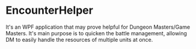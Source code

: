 # EncounterHelper

It's an WPF application that may prove helpful for Dungeon Masters/Game Masters.
It's main purpose is to quicken the battle management, allowing DM to easily handle the resources of multiple units at once.
